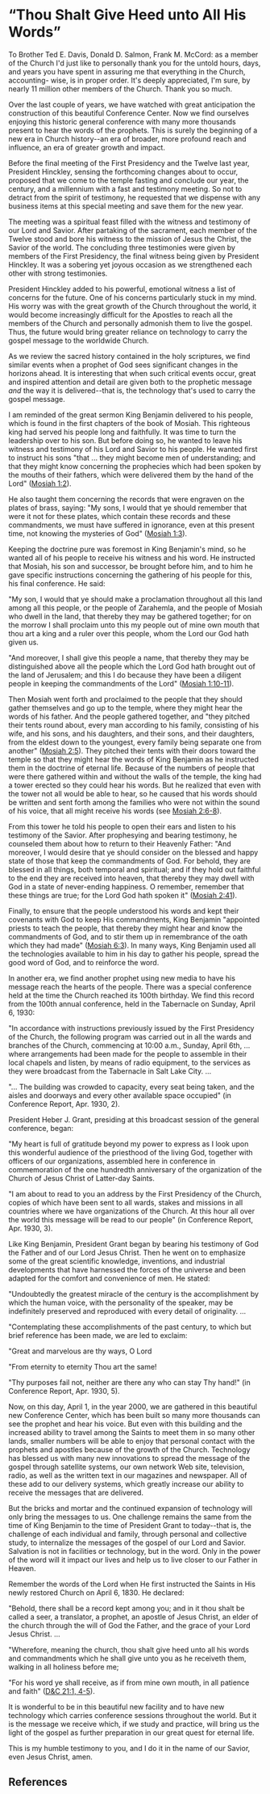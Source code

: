 # “Thou Shalt Give Heed unto All His Words”

To Brother Ted E. Davis, Donald D. Salmon, Frank M. McCord: as a member of the
Church I'd just like to personally thank you for the untold hours, days, and
years you have spent in assuring me that everything in the Church, accounting-
wise, is in proper order. It's deeply appreciated, I'm sure, by nearly 11
million other members of the Church. Thank you so much.

Over the last couple of years, we have watched with great anticipation the
construction of this beautiful Conference Center. Now we find ourselves
enjoying this historic general conference with many more thousands present to
hear the words of the prophets. This is surely the beginning of a new era in
Church history--an era of broader, more profound reach and influence, an era
of greater growth and impact.

Before the final meeting of the First Presidency and the Twelve last year,
President Hinckley, sensing the forthcoming changes about to occur, proposed
that we come to the temple fasting and conclude our year, the century, and a
millennium with a fast and testimony meeting. So not to detract from the
spirit of testimony, he requested that we dispense with any business items at
this special meeting and save them for the new year.

The meeting was a spiritual feast filled with the witness and testimony of our
Lord and Savior. After partaking of the sacrament, each member of the Twelve
stood and bore his witness to the mission of Jesus the Christ, the Savior of
the world. The concluding three testimonies were given by members of the First
Presidency, the final witness being given by President Hinckley. It was a
sobering yet joyous occasion as we strengthened each other with strong
testimonies.

President Hinckley added to his powerful, emotional witness a list of concerns
for the future. One of his concerns particularly stuck in my mind. His worry
was with the great growth of the Church throughout the world, it would become
increasingly difficult for the Apostles to reach all the members of the Church
and personally admonish them to live the gospel. Thus, the future would bring
greater reliance on technology to carry the gospel message to the worldwide
Church.

As we review the sacred history contained in the holy scriptures, we find
similar events when a prophet of God sees significant changes in the horizons
ahead. It is interesting that when such critical events occur, great and
inspired attention and detail are given both to the prophetic message _and_
the way it is delivered--that is, the technology that's used to carry the
gospel message.

I am reminded of the great sermon King Benjamin delivered to his people, which
is found in the first chapters of the book of Mosiah. This righteous king had
served his people long and faithfully. It was time to turn the leadership over
to his son. But before doing so, he wanted to leave his witness and testimony
of his Lord and Savior to his people. He wanted first to instruct his sons
"that ... they might become men of understanding; and that they might know
concerning the prophecies which had been spoken by the mouths of their
fathers, which were delivered them by the hand of the Lord" ([Mosiah
1:2](/scriptures/bofm/mosiah/1.2?lang=eng#1)).

He also taught them concerning the records that were engraven on the plates of
brass, saying: "My sons, I would that ye should remember that were it not for
these plates, which contain these records and these commandments, we must have
suffered in ignorance, even at this present time, not knowing the mysteries of
God" ([Mosiah 1:3](/scriptures/bofm/mosiah/1.3?lang=eng#2)).

Keeping the doctrine pure was foremost in King Benjamin's mind, so he wanted
all of his people to receive his witness and his word. He instructed that
Mosiah, his son and successor, be brought before him, and to him he gave
specific instructions concerning the gathering of his people for this, his
final conference. He said:

"My son, I would that ye should make a proclamation throughout all this land
among all this people, or the people of Zarahemla, and the people of Mosiah
who dwell in the land, that thereby they may be gathered together; for on the
morrow I shall proclaim unto this my people out of mine own mouth that thou
art a king and a ruler over this people, whom the Lord our God hath given us.

"And moreover, I shall give this people a name, that thereby they may be
distinguished above all the people which the Lord God hath brought out of the
land of Jerusalem; and this I do because they have been a diligent people in
keeping the commandments of the Lord" ([Mosiah
1:10-11](/scriptures/bofm/mosiah/1.10-11?lang=eng#9)).

Then Mosiah went forth and proclaimed to the people that they should gather
themselves and go up to the temple, where they might hear the words of his
father. And the people gathered together, and "they pitched their tents round
about, every man according to his family, consisting of his wife, and his
sons, and his daughters, and their sons, and their daughters, from the eldest
down to the youngest, every family being separate one from another" ([Mosiah
2:5](/scriptures/bofm/mosiah/2.5?lang=eng#4)). They pitched their tents with
their doors toward the temple so that they might hear the words of King
Benjamin as he instructed them in the doctrine of eternal life. Because of the
numbers of people that were there gathered within and without the walls of the
temple, the king had a tower erected so they could hear his words. But he
realized that even with the tower not all would be able to hear, so he caused
that his words should be written and sent forth among the families who were
not within the sound of his voice, that all might receive his words (see
[Mosiah 2:6-8](/scriptures/bofm/mosiah/2.6-8?lang=eng#5)).

From this tower he told his people to open their ears and listen to his
testimony of the Savior. After prophesying and bearing testimony, he counseled
them about how to return to their Heavenly Father: "And moreover, I would
desire that ye should consider on the blessed and happy state of those that
keep the commandments of God. For behold, they are blessed in all things, both
temporal and spiritual; and if they hold out faithful to the end they are
received into heaven, that thereby they may dwell with God in a state of
never-ending happiness. O remember, remember that these things are true; for
the Lord God hath spoken it" ([Mosiah
2:41](/scriptures/bofm/mosiah/2.41?lang=eng#40)).

Finally, to ensure that the people understood his words and kept their
covenants with God to keep His commandments, King Benjamin "appointed priests
to teach the people, that thereby they might hear and know the commandments of
God, and to stir them up in remembrance of the oath which they had made"
([Mosiah 6:3](/scriptures/bofm/mosiah/6.3?lang=eng#2)). In many ways, King
Benjamin used all the technologies available to him in his day to gather his
people, spread the good word of God, and to reinforce the word.

In another era, we find another prophet using new media to have his message
reach the hearts of the people. There was a special conference held at the
time the Church reached its 100th birthday. We find this record from the 100th
annual conference, held in the Tabernacle on Sunday, April 6, 1930:

"In accordance with instructions previously issued by the First Presidency of
the Church, the following program was carried out in all the wards and
branches of the Church, commencing at 10:00 a.m., Sunday, April 6th, ... where
arrangements had been made for the people to assemble in their local chapels
and listen, by means of radio equipment, to the services as they were
broadcast from the Tabernacle in Salt Lake City. ...

"... The building was crowded to capacity, every seat being taken, and the
aisles and doorways and every other available space occupied" (in Conference
Report, Apr. 1930, 2).

President Heber J. Grant, presiding at this broadcast session of the general
conference, began:

"My heart is full of gratitude beyond my power to express as I look upon this
wonderful audience of the priesthood of the living God, together with officers
of our organizations, assembled here in conference in commemoration of the one
hundredth anniversary of the organization of the Church of Jesus Christ of
Latter-day Saints.

"I am about to read to you an address by the First Presidency of the Church,
copies of which have been sent to all wards, stakes and missions in all
countries where we have organizations of the Church. At this hour all over the
world this message will be read to our people" (in Conference Report, Apr.
1930, 3).

Like King Benjamin, President Grant began by bearing his testimony of God the
Father and of our Lord Jesus Christ. Then he went on to emphasize some of the
great scientific knowledge, inventions, and industrial developments that have
harnessed the forces of the universe and been adapted for the comfort and
convenience of men. He stated:

"Undoubtedly the greatest miracle of the century is the accomplishment by
which the human voice, with the personality of the speaker, may be
indefinitely preserved and reproduced with every detail of originality. ...

"Contemplating these accomplishments of the past century, to which but brief
reference has been made, we are led to exclaim:

"Great and marvelous are thy ways, O Lord

"From eternity to eternity Thou art the same!

"Thy purposes fail not, neither are there any who can stay Thy hand!" (in
Conference Report, Apr. 1930, 5).

Now, on this day, April 1, in the year 2000, we are gathered in this beautiful
new Conference Center, which has been built so many more thousands can see the
prophet and hear his voice. But even with this building and the increased
ability to travel among the Saints to meet them in so many other lands,
smaller numbers will be able to enjoy that personal contact with the prophets
and apostles because of the growth of the Church. Technology has blessed us
with many new innovations to spread the message of the gospel through
satellite systems, our own network Web site, television, radio, as well as the
written text in our magazines and newspaper. All of these add to our delivery
systems, which greatly increase our ability to receive the messages that are
delivered.

But the bricks and mortar and the continued expansion of technology will only
bring the messages to us. One challenge remains the same from the time of King
Benjamin to the time of President Grant to today--that is, the challenge of
each individual and family, through personal and collective study, to
internalize the messages of the gospel of our Lord and Savior. Salvation is
not in facilities or technology, but in the word. Only in the power of the
word will it impact our lives and help us to live closer to our Father in
Heaven.

Remember the words of the Lord when He first instructed the Saints in His
newly restored Church on April 6, 1830. He declared:

"Behold, there shall be a record kept among you; and in it thou shalt be
called a seer, a translator, a prophet, an apostle of Jesus Christ, an elder
of the church through the will of God the Father, and the grace of your Lord
Jesus Christ. ...

"Wherefore, meaning the church, thou shalt give heed unto all his words and
commandments which he shall give unto you as he receiveth them, walking in all
holiness before me;

"For his word ye shall receive, as if from mine own mouth, in all patience and
faith" ([D&amp;C 21:1, 4-5](/scriptures/dc-testament/dc/21.1,4-5?lang=eng#0)).

It is wonderful to be in this beautiful new facility and to have new
technology which carries conference sessions throughout the world. But it is
the message we receive which, if we study and practice, will bring us the
light of the gospel as further preparation in our great quest for eternal
life.

This is my humble testimony to you, and I do it in the name of our Savior,
even Jesus Christ, amen.

## References

